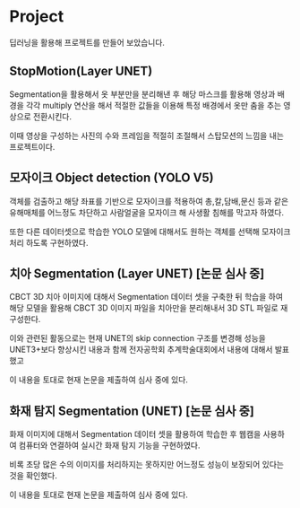 # Project

딥러닝을 활용해 프로젝트를 만들어 보았습니다.

## StopMotion(Layer UNET)

Segmentation을 활용해서 옷 부분만을 분리해낸 후 해당 마스크를 활용해 영상과 배경을 각각 multiply 연산을 해서 적절한 값들을 이용해 특정 배경에서 옷만 춤을 추는 영상으로 전환시킨다.

이때 영상을 구성하는 사진의 수와 프레임을 적절히 조절해서 스탑모션의 느낌을 내는 프로젝트이다.

## 모자이크 Object detection (YOLO V5)

객체를 검출하고 해당 좌표를 기반으로 모자이크를 적용하여 총,칼,담배,문신 등과 같은 유해매체를 어느정도 차단하고 사람얼굴을 모자이크 해 사생활 침해를 막고자 하였다.

또한 다른 데이터셋으로 학습한 YOLO 모델에 대해서도 원하는 객체를 선택해 모자이크 처리 하도록 구현하였다.


## 치아 Segmentation (Layer UNET) [논문 심사 중]

CBCT 3D 치아 이미지에 대해서 Segmentation 데이터 셋을 구축한 뒤 학습을 하여 해당 모델을 활용해 CBCT 3D 이미지 파일을 치아만을 분리해내서 3D STL 파일로 재구성한다.

이와 관련된 활동으로는 현재 UNET의 skip connection 구조를 변경해 성능을 UNET3+보다 향상시킨 내용과 함께 전자공학회 추계학술대회에서 내용에 대해서 발표 했고

이 내용을 토대로 현재 논문을 제출하여 심사 중에 있다.


## 화재 탐지 Segmentation (UNET) [논문 심사 중]

화재 이미지에 대해서 Segmentation 데이터 셋을 활용하여 학습한 후 웹캠을 사용하여 컴퓨터와 연결하여 실시간 화재 탐지 기능을 구현하였다.

비록 초당 많은 수의 이미지를 처리하지는 못하지만 어느정도 성능이 보장되어 있다는 것을 확인했다.

이 내용을 토대로 현재 논문을 제출하여 심사 중에 있다.